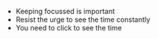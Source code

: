 - Keeping focussed is important
- Resist the urge to see the time constantly
- You need to click to see the time
